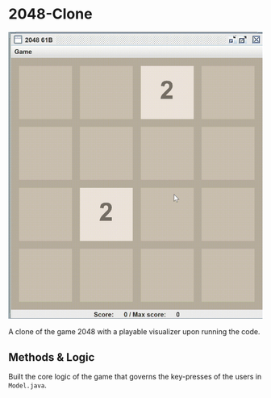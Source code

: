 # 2048-Clone
![2048gif](https://github.com/angela-rodriguezz/2048-Clone/blob/main/2048%20gif.gif)

A clone of the game 2048 with a playable visualizer upon running the code.

## Methods & Logic

Built the core logic of the game that governs the key-presses of the users in `Model.java`.
